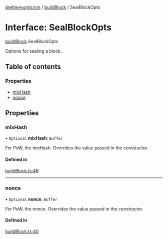 [@ethereumjs/vm](../README.md) / [buildBlock](../modules/buildblock.md) / SealBlockOpts

# Interface: SealBlockOpts

[buildBlock](../modules/buildblock.md).SealBlockOpts

Options for sealing a block.

## Table of contents

### Properties

- [mixHash](buildblock.sealblockopts.md#mixhash)
- [nonce](buildblock.sealblockopts.md#nonce)

## Properties

### mixHash

• `Optional` **mixHash**: `Buffer`

For PoW, the mixHash.
Overrides the value passed in the constructor.

#### Defined in

[buildBlock.ts:46](https://github.com/ethereumjs/ethereumjs-monorepo/blob/master/packages/vm/src/buildBlock.ts#L46)

___

### nonce

• `Optional` **nonce**: `Buffer`

For PoW, the nonce.
Overrides the value passed in the constructor.

#### Defined in

[buildBlock.ts:40](https://github.com/ethereumjs/ethereumjs-monorepo/blob/master/packages/vm/src/buildBlock.ts#L40)
